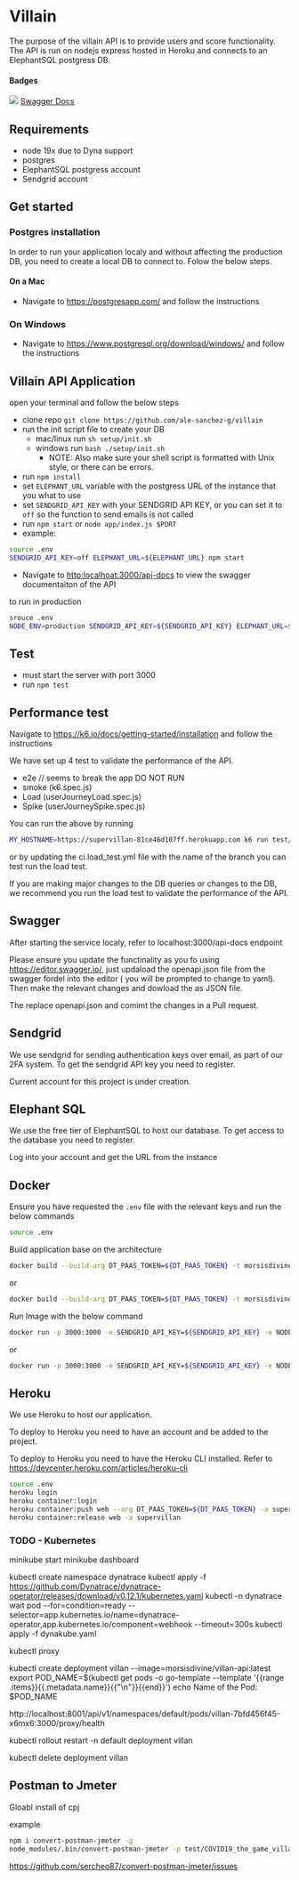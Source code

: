 # Villain

The purpose of the villain API is to provide users and score functionality. The API is run on nodejs express hosted in Heroku and connects to an ElephantSQL postgress DB.

#### Badges

<img src="http://online.swagger.io/validator?url=https://raw.githubusercontent.com/ale-sanchez-g/villain/master/app/swagger/openapi.json"> [Swagger Docs](http://supervillain.herokuapp.com/api-docs/)

## Requirements

- node 19x due to Dyna support
- postgres
- ElephantSQL postgress account
- Sendgrid account

## Get started

### Postgres installation

In order to run your application localy and without affecting the production DB, you need to create a local DB to connect to. Folow the below steps.

#### On a Mac

- Navigate to <https://postgresapp.com/> and follow the instructions

### On Windows

- Navigate to <https://www.postgresql.org/download/windows/> and follow the instructions

## Villain API Application

open your terminal and follow the below steps

- clone repo `git clone https://github.com/ale-sanchez-g/villain`
- run the init script file to create your DB
  - mac/linux run `sh setup/init.sh`
  - windows run `bash ./setup/init.sh`
    - NOTE: Also make sure your shell script is formatted with Unix style, or there can be errors.
- run `npm install`
- set `ELEPHANT_URL` variable with the postgress URL of the instance that you what to use
- set `SENDGRID_API_KEY` with your SENDGRID API KEY, or you can set it to `off` so the function to send emails is not called
- run `npm start` or `node app/index.js $PORT`
- example:

```bash
source .env
SENDGRID_API_KEY=off ELEPHANT_URL=${ELEPHANT_URL} npm start
```

- Navigate to <http:localhoat:3000/api-docs> to view the swagger documentaiton of the API

to run in production

```bash
srouce .env
NODE_ENV=production SENDGRID_API_KEY=${SENDGRID_API_KEY} ELEPHANT_URL=${ELEPHANT_URL} npm start
```

## Test

- must start the server with port 3000
- run `npm test`

## Performance test

Navigate to <https://k6.io/docs/getting-started/installation> and follow the instructions

We have set up 4 test to validate the performance of the API.

- e2e // seems to break the app DO NOT RUN
- smoke (k6.spec.js)
- Load (userJourneyLoad.spec.js)
- Spike (userJourneySpike.spec.js)

You can run the above by running

```bash
MY_HOSTNAME=https://supervillan-81ce46d107ff.herokuapp.com k6 run test/userJourneyLoad.spec.js
```

or by updating the ci.load_test.yml file with the name of the branch you can test run the load test.

If you are making major changes to the DB queries or changes to the DB, we recommend you run the load test to validate the performance of the API.

## Swagger

After starting the service localy, refer to localhost:3000/api-docs endpoint

Please ensure you update the functinality as you fo using https://editor.swagger.io/, just updaload the openapi.json file from the swagger fordel into the editor ( you will be prompted to change to yaml). Then make the relevant changes and dowload the as JSON file.

The replace openapi.json and comimt the changes in a Pull request.

## Sendgrid

We use sendgrid for sending authentication keys over email, as part of our 2FA system. To get the sendgrid API key you need to register.

Current account for this project is under creation.

## Elephant SQL

We use the free tier of ElephantSQL to host our database. To get access to the database you need to register.

Log into your account and get the URL from the instance

## Docker

Ensure you have requested the `.env` file with the relevant keys and run the below commands

```bash
source .env
```

Build application base on the architecture

```bash
docker build --build-arg DT_PAAS_TOKEN=${DT_PAAS_TOKEN} -t morsisdivine/villan-api:latest .
```

or

```bash
docker build --build-arg DT_PAAS_TOKEN=${DT_PAAS_TOKEN} -t morsisdivine/villan-api:arm . -f Dockerfile.m2
```

Run Image with the below command

```bash
docker run -p 3000:3000 -e SENDGRID_API_KEY=${SENDGRID_API_KEY} -e NODE_ENV=production -e ELEPHANT_URL=${ELEPHANT_URL} morsisdivine/villan-api:arm
```

or

```bash
docker run -p 3000:3000 -e SENDGRID_API_KEY=${SENDGRID_API_KEY} -e NODE_ENV=production -e ELEPHANT_URL=${ELEPHANT_URL} morsisdivine/villan-api:latest
```

## Heroku

We use Heroku to host our application.

To deploy to Heroku you need to have an account and be added to the project.

To deploy to Heroku you need to have the Heroku CLI installed. Refer to https://devcenter.heroku.com/articles/heroku-cli

```bash
source .env
heroku login
heroku container:login
heroku container:push web --arg DT_PAAS_TOKEN=${DT_PAAS_TOKEN} -a supervillan
heroku container:release web -a supervillan
```


### TODO - Kubernetes

minikube start
minikube dashboard

kubectl create namespace dynatrace
kubectl apply -f https://github.com/Dynatrace/dynatrace-operator/releases/download/v0.12.1/kubernetes.yaml
kubectl -n dynatrace wait pod --for=condition=ready --selector=app.kubernetes.io/name=dynatrace-operator,app.kubernetes.io/component=webhook --timeout=300s
kubectl apply -f dynakube.yaml

kubectl proxy

kubectl create deployment villan --image=morsisdivine/villan-api:latest
export POD_NAME=$(kubectl get pods -o go-template --template '{{range .items}}{{.metadata.name}}{{"\n"}}{{end}}')
echo Name of the Pod: $POD_NAME

http://localhost:8001/api/v1/namespaces/default/pods/villan-7bfd456f45-x6mx6:3000/proxy/health

kubectl rollout restart -n default deployment villan

kubectl delete deployment villan


## Postman to Jmeter

Gloabl install of cpj

example
```bash
npm i convert-postman-jmeter -g
node_modules/.bin/convert-postman-jmeter -p test/COVID19_the_game_villain.postman_collection.json -j jmeter/jmeter_collection.jmx -e test/Local.postman_environment.json
```

https://github.com/sercheo87/convert-postman-jmeter/issues